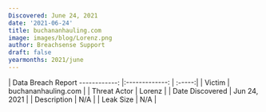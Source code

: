 ```yaml
---
Discovered: June 24, 2021
date: '2021-06-24'
title: buchananhauling.com
image: images/blog/Lorenz.png
author: Breachsense Support
draft: false
yearmonths: 2021/june
---
```



| Data Breach Report
------------:   |:-------------:    | :-----:|
| Victim    | buchananhauling.com      | 
| Threat Actor    | Lorenz      | 
| Date Discovered    | Jun 24, 2021      | 
| Description    | N/A      | 
| Leak Size    | N/A      | 


